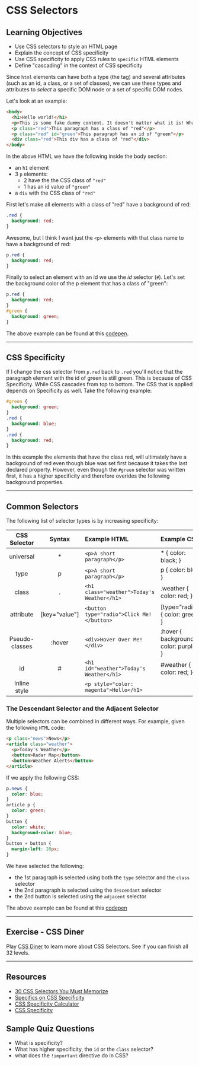 # CSS Selectors

## Learning Objectives
* Use CSS selectors to style an HTML page
* Explain the concept of CSS specificity
* Use CSS specificity to apply CSS rules to `specific` HTML elements
* Define "cascading" in the context of CSS specificity

Since `html` elements can have both a type (the tag) and several attributes (such as an id, a class, or a set of classes), we can use these types and attributes to *select* a specific DOM node or a set of specific DOM nodes.

Let's look at an example:

```html
<body>
  <h1>Hello world!</h1>
  <p>This is some fake dummy content. It doesn't matter what it is! Whatever you want! Smelly fish create beautiful works of art in order to achieve world peace.</p>
  <p class="red">This paragraph has a class of "red"</p>
  <p class="red" id="green">This paragraph has an id of "green"</p>
  <div class="red">This div has a class of "red"</div>
</body>
```

In the above HTML we have the following inside the body section:

* an `h1` element
* 3 `p` elements:
  - 2 have the the CSS class of `"red"`
  - 1 has an id value of `"green"`
* a `div` with the CSS class of `"red"`


First let's make all elements with a class of "red" have a background of red:

```css
.red {
  background: red;
}
```

Awesome, but I think I want just the `<p>` elements with that class name to have a background of red:

```css
p.red {
  background: red;
}
```

Finally to select an element with an id we use the _id_ selector (`#`). Let's set the background color of the p element that has a class of "green":

```css
p.red {
  background: red;
}
#green {
  background: green;
}
```

The above example can be found at this [codepen](http://codepen.io/drmikeh/pen/mEXQZr?editors=1100#0).

---

## CSS Specificity

If I change the css selector from `p.red` back to `.red` you'll notice that the paragraph element with the id of green is still green. This is because of CSS Specificity. While CSS cascades from top to bottom. The CSS that is applied depends on Specificity as well. Take the following example:

```css
#green {
  background: green;
}
.red {
  background: blue;
}
.red {
  background: red;
}
```

In this example the elements that have the class red, will ultimately have a background of red even though blue was set first because it takes the last declared property. However, even though the `#green` selector was written first, it has a higher specificity and therefore overides the following background properties.

---

## Common Selectors

The following list of selector types is by increasing specificity:

| CSS Selector   | Syntax         | Example HTML                               | Example CSS                          |
|:--------------:|:--------------:|:------------------------------------------ |:------------------------------------ |
| universal      | *              | `<p>A short paragraph</p>`                 | * { color: black; }                  |
| type           | p              | `<p>A short paragraph</p>`                 | p { color: blue; }                   |
| class          | .              | `<h1 class="weather">Today's Weather</h1>` | .weather { color: red; }             |
| attribute      | [key="value"]  | `<button type="radio">Click Me!</button>`  | [type="radio"] { color: green; }     |
| Pseudo-classes | :hover         | `<div>Hover Over Me!</div>`                | :hover { background-color: purple; } |
| id             | #              | `<h1 id="weather">Today's Weather</h1>`    | #weather { color: red; }             |
| Inline style   |                | `<p style="color: magenta">Hello</h1>`     |                                      |

### The Descendant Selector and the Adjacent Selector

Multiple selectors can be combined in different ways. For example, given the following `HTML` code:

```html
<p class="news">News</p>
<article class="weather">
  <p>Today's Weather</p>
  <button>Radar Map</button>
  <button>Weather Alerts</button>
</article>
```

If we apply the following CSS:

```css
p.news {
  color: blue;
}
article p {
  color: green;
}
button {
  color: white;
  background-color: blue;
}
button + button {
  margin-left: 20px;
}
```

We have selected the following:

* the 1st paragraph is selected using both the `type` selector and the `class` selector
* the 2nd paragraph is selected using the `descendant` selector
* the 2nd button is selected using the `adjacent` selector


The above example can be found at this [codepen](http://codepen.io/drmikeh/pen/WxrYKW?editors=1100#0)

---

## Exercise - CSS Diner

Play [CSS Diner](http://flukeout.github.io/) to learn more about CSS Selectors. See if you can finish all 32 levels.

---

## Resources
* [30 CSS Selectors You Must Memorize](http://code.tutsplus.com/tutorials/the-30-css-selectors-you-must-memorize--net-16048)
* [Specifics on CSS Specificity](https://css-tricks.com/specifics-on-css-specificity/)
* [CSS Specificity Calculator](http://specificity.keegan.st)
* [CSS Specificity](https://developer.mozilla.org/en-US/docs/Web/CSS/Specificity)


## Sample Quiz Questions

* What is specificity?
* What has higher specificity, the `id` or the `class` selector?
* what does the `!important` directive do in CSS?
